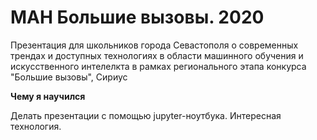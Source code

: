 # МАН Большие вызовы. 2020

Презентация для школьников города Севастополя о современных трендах и доступных технологиях в области машинного обучения и искусственного интелелкта в рамках регионального этапа конкурса "Большие вызовы", Сириус

**Чему я научился**

Делать презентации с помощью jupyter-ноутбука. Интересная технология.
